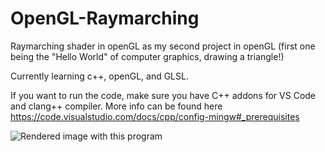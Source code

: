 # OpenGL-Raymarching
Raymarching shader in openGL as my second project in openGL (first one being the "Hello World" of computer graphics, drawing a triangle!)

Currently learning c++, openGL, and GLSL.

If you want to run the code, make sure you have C++ addons for VS Code and clang++ compiler. More info can be found here https://code.visualstudio.com/docs/cpp/config-mingw#_prerequisites

![Rendered image with this program](./render.png)
